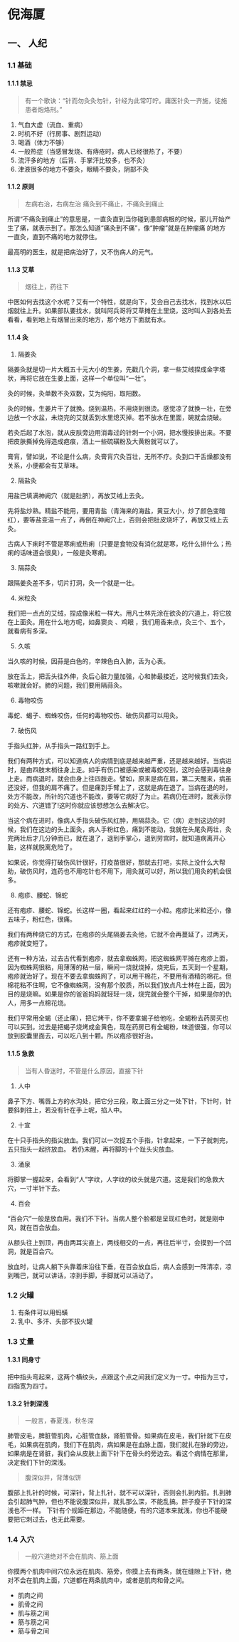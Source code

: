 # 倪海厦

## 一、 人纪

### 1.1 基础

#### 1.1.1 禁忌

> 有一个歌诀：“针而勿灸灸勿针，针经为此常叮咛。庸医针灸一齐施，徒施患者炮烙刑。” 

1. 气血大虚（流血、重病）
2. 时机不好（行房事、剧烈运动）
3. 喝酒（体力不够）
4. 一般热症（当感冒发烧、有痔疮时，病人已经很热了，不要）
5. 流汗多的地方（后背、手掌汗比较多，也不灸）
6. 津液很多的地方不要灸，眼睛不要灸，阴部不灸

#### 1.1.2 原则

> 左病右治，右病左治
> 痛灸到不痛止，不痛灸到痛止

所谓“不痛灸到痛止”的意思是，一直灸直到当你碰到患部病根的时候，那儿开始产生了痛，就表示到了。那怎么知道“痛灸到不痛”，像“肿瘤”就是在肿瘤痛 的地方一直灸，直到不痛的地方就停住。 

最高明的医生，就是把病治好了，又不伤病人的元气。

#### 1.1.3 艾草

> 烟往上，药往下

中医如何去找这个水呢？艾有一个特性，就是向下，艾会自己去找水，找到水以后烟就往上升。如果部队要找水，就叫阿兵哥将艾草摊在土里烧，这时叫人到各处去看看，看到地上有烟冒出来的地方，那个地方下面就有水。 

#### 1.1.4 灸 

1. 隔姜灸

隔姜灸就是切一片大概五十元大小的生姜，先戳几个洞，拿一些艾绒捏成金字塔状，再将它放在生姜上面，这样一个单位叫“一壮”。

灸的时候，灸单数不灸双数，艾为纯阳，取阳数。

灸的时候，生姜片干了就换。烧到温热，不用烧到很烫。感觉凉了就换一壮，在旁边放一个水盆，未烧完的艾就丢到水里熄灭掉。若不放水在里面，碗就会烧破。

若灸后起了水泡，就从皮肤旁边用消毒过的针刺一个小洞，把水慢按排出来。不要把皮肤撕掉免得造成疤痕，洒上一些硫磺粉及大黄粉就可以了。 

膏肓，譬如说，不论是什么病，灸膏肓穴灸百壮，无所不疗。灸到口干舌燥都没有关系，小便都会有艾草味。 

2. 隔盐灸

用盐巴填满神阙穴（就是肚脐），再放艾绒上去灸。

先将盐炒熟。精盐不能用，要用青盐（青海来的海盐，黄豆大小，炒了颜色变暗红），要等盐变温一点了，再倒在神阙穴上，否则会把肚皮烧坏了，再放艾绒上去灸。

古病人下痢时不管是寒痢或热痢（只要是食物没有消化就是寒，吃什么排什么；热痢的话味道会很臭），一般是灸寒痢。

3. 隔蒜灸

跟隔姜灸差不多，切片打洞，灸一个就是一壮。

4. 米粒灸

我们把一点点的艾绒，捏成像米粒一样大。用凡士林先涂在欲灸的穴道上，将它放在上面灸。用在什么地方呢，如鼻窦炎 、鸡眼 ，我们用香来点，灸三个、五个，就看病有多深。

5. 久咳

当久咳的时候，因蒜是白色的，辛辣色白入肺，舌为心表。

放在舌上，把舌头往外伸，灸后心脏力量加强，心和肺最接近，这时候我们去灸，咳嗽就会好。肺的问题，我们要用隔蒜灸。

6. 毒物咬伤

毒蛇、蝎子、蜘蛛咬伤，任何的毒物咬伤、破伤风都可以用灸。

7. 破伤风

手指头红肿，从手指头一路红到手上。

我们有两种方式，可以知道病人的病情到底是越来越严重，还是越来越好。当病进时，是由四肢末梢往身上走。如手有伤口被感染或被毒蛇咬到，这时会感到毒往身上走。而病退时，就会由身上往四肢走。譬如，原来是病在肩，第二天醒来，病虽还没好，但我的肩不痛了。但是痛到手臂上了，这就是病在退了。当病在退的时，处方不能改，所针的穴道也不能改，要等它病好了为止。若病仍在进时，就表示你的处方、穴道错了!这时你就应该想想怎么去解决它。

当这个病在进时，像病人手指头破伤风红肿，用隔蒜灸。它（病）走到这边的时候，我们在这边的头上面灸，病人手粉红色，痛到不能动，我就在头尾灸两壮，灸完两壮后才几分钟而已，就在退了，退到手掌心，退到劳宫时，就知道病离开心脏，这样就脱离危险了。

如果说，你觉得打破伤风针很好，打疫苗很好，那就去打吧，实际上没什么大帮助，破伤风时，连药也不用吃针也不用下，用灸就可以好，所以我们用灸的机会很多。 

8. 疱疹、腰蛇、锦蛇

还有疱疹、腰蛇、锦蛇。长这样一圈，看起来红红的一小粒。疱疹比米粒还小，像五味子，粉红色，很痛。

我们有两种烧它的方式，在疱疹的头尾隔姜去灸他，它就不会再蔓延了，过两天，疱疹就变短了。

还有一种方法，过去古代看到疱疹，就去拿蜘蛛网，把这蜘蛛网平摊在疱疹上面，因为蜘蛛网很粘，用薄薄的粘一层，瞬间一烧就烧掉，烧完后，五天到一个星期，疱疹就治好了。现在不要去拿蜘蛛网了，可以用干棉花，不要用有酒精的棉花。但棉花粘不住啊，它不像蜘蛛网，没有那个胶质，所以我们放点凡士林在上面，因为目的是烧嘛。如果是你的爸爸妈妈就轻轻一烧，烧完就会整个干掉，如果是你的仇人，用多一点棉花烧。

我们平常用全蝎（还止痛），把它烤干，你不要拿蝎子给他吃，全蝎粉去药房买也可以买到。过去是把蝎子烧烤成金黄色，现在药房已有全蝎粉，味道很强，你可以放到胶囊里面去，可以吃八到十颗。所以疱疹很好治。 

#### 1.1.5 急救

> 当有人昏迷时，不管是什么原因，直接下针

1. 人中

鼻子下方、嘴唇上方的水沟处，把它分三段，取上面三分之一处下针，下针时，针要斜刺往上，若没有针在手上呢，掐人中。 

2. 十宣

在十只手指头的指尖放血。我们可以一次捉五个手指，针拿起来，一下子就刺完，五只指头一起挤放血。
若仍未醒，再将脚的十个趾头尖放血。

3. 涌泉

将脚掌一握起来，会看到“人”字纹，人字纹的纹头就是穴道。这是我们的急救大穴，一寸半针下去。

4. 百会

“百会穴”一般是放血用。我们不下针。当病人整个脸都是呈现红色时，就是刚中风，就在百会放血。

从额头往上到顶，再由两耳尖直上，两线相交的一点，再往后半寸，会摸到一个凹洞，就是百会穴。

放血时，让病人躺下头靠着床沿往下垂，在百会放血后，病人会感到一阵清凉，凉到嘴巴，就可以讲话，凉到手脚，手脚就可以活动了。 

### 1.2 火罐

1. 有条件可以用蚂蟥
2. 乳中、多汗、头部不拔火罐

### 1.3 丈量

#### 1.3.1 同身寸

把中指头弯起来，这两个横纹头，点跟这个点之间我们定义为一寸。中指为三寸，四指宽为四寸。

#### 1.3.2 针刺深浅

> 一般言，春夏浅，秋冬深

肺管皮毛，脾脏管肌肉，心脏管血脉，肾脏管骨。如果病在皮毛，我们针就下在皮毛，如果病在肌肉，我们下在肌肉，病如果是在血脉上面，我们就扎在脉的旁边，如果病是在肾脏，我们会从皮肤上面下针下在骨头的旁边去。看这个病情在那里，决定我们下针的深浅。 

> 腹深似井，背薄似饼

腹部上扎针的时候，可深针，背上扎针，就不可以深针，否则会扎到内脏。扎到肺会引起肺气肿，但也不能说腹深似井，就扎那么深，不能乱搞。胖子瘦子下针的深浅也不一样。 下针有个规距在那边，不能随便，有的穴道本来就浅，你也不能硬要把它刺过去，也无此需要。 

### 1.4 入穴

> 一般穴道绝对不会在肌肉、筋上面

你摸两个肌肉中间穴位永远在肌肉、筋旁，你摸上去有两条，就在缝隙上下针，绝对不会在肌肉上面，穴道都在两条肌肉中，或者是肌肉和骨之间。 

- 肌肉之间
- 肌骨之间
- 肌与筋之间
- 筋与筋之间
- 筋与骨之间









